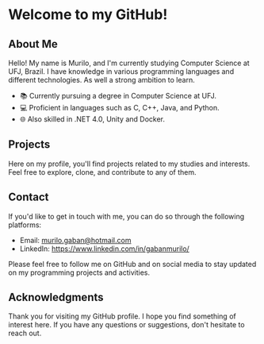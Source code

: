 # Welcome to my GitHub!

## About Me

Hello! My name is Murilo, and I'm currently studying Computer Science at UFJ, Brazil. I have knowledge in various programming languages and different technologies. As well a strong ambition to learn.

- 📚 Currently pursuing a degree in Computer Science at UFJ.
- 💻 Proficient in languages such as C, C++, Java, and Python.
- 🌐 Also skilled in .NET 4.0, Unity and Docker.

## Projects

Here on my profile, you'll find projects related to my studies and interests. Feel free to explore, clone, and contribute to any of them.

## Contact

If you'd like to get in touch with me, you can do so through the following platforms:

- Email: murilo.gaban@hotmail.com
- LinkedIn: https://www.linkedin.com/in/gabanmurilo/

Please feel free to follow me on GitHub and on social media to stay updated on my programming projects and activities.

## Acknowledgments

Thank you for visiting my GitHub profile. I hope you find something of interest here. If you have any questions or suggestions, don't hesitate to reach out.


